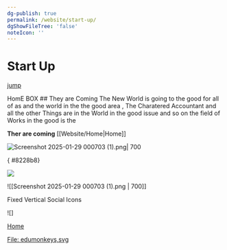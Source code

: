 ```yaml
---
dg-publish: true
permalink: /website/start-up/
dgShowFileTree: 'false'
noteIcon: ''
---
```


# Start Up

[jump](Home.md)

&#x20;           HomE BOX          ## They are Coming The New World is going to the good for all of as and the world in the the good area , The Charatered Accountant and all the other Things are in the World in the good issue and so on the field of Works in the good is the

**Ther are coming** \[\[Website/Home|Home]]

&#x20; &#x20;

![Screenshot 2025-01-29 000703 (1).png| 700](../../../../img/user/ApePasalai/Shadow%20Attachments/Screenshot%202025-01-29%20000703%20\(1\).png)

{ #8228b8}

&#x20;   [![](https://i.imgur.com/eH7LBQZ.png)](<Start Up.md>)

&#x20; &#x20;

!\[\[Screenshot 2025-01-29 000703 (1).png | 700]]

&#x20; &#x20;

&#x20; &#x20;

&#x20;  Fixed Vertical Social Icons

&#x20; &#x20;

&#x20; &#x20;

&#x20;     &#x20;

&#x20;     &#x20;

&#x20;     &#x20;

&#x20;     &#x20;

&#x20;     &#x20;

&#x20; &#x20;

!\[]

[Home](Home.md)

[File: edumonkeys,svg](File:%20edumonkeys,svg.md)
